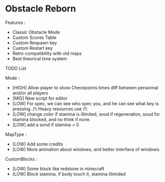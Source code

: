 # Obstacle Reborn

Features :
- Classic Obstacle Mode
- Custom Scores Table
- Custom Respawn key
- Custom Restart key
- Retro-compatibility with old maps
- Best theorical time system

TODO List

Mode :
- [HIGH] Allow player to show Checkpoints times diff between personnal and/or all players
- [MID] New script for editor
- [LOW] For spec, we can see who spec you, and he can see what key is pressing. /!\ Heavy resources use /!\
- [LOW] change color if stamina is illimited, soud if regeneration, soud for stamina blocked, and no think if none.
- [LOW] add a sond if stamina = 0

MapType :
- [LOW] Add some credits
- [LOW] More animation about windows, and better interface of windows.

CustomBlocks :
- [LOW] Some block like redstone in minecraft
- [LOW] Block stamina, if body touch it, stamina illimided
